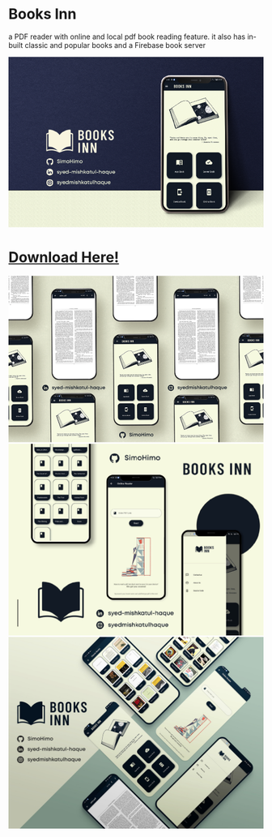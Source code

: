 
# Books Inn

a PDF reader with online and local pdf book reading feature. it also has in-built classic and popular books and a Firebase book server

![images](https://github.com/SimoHimo/Books-Inn/blob/master/github/Artboard%201.png)

# [Download Here!](https://drive.google.com/uc?export=download&id=1v6_owE5MaaKOhGfioCvIbE9Ysf1OuK2G)

![images](https://github.com/SimoHimo/Books-Inn/blob/master/github/Artboard%203.png)
![images](https://github.com/SimoHimo/Books-Inn/blob/master/github/Artboard%204.png)
![images](https://github.com/SimoHimo/Books-Inn/blob/master/github/artwork-4.jpg)
